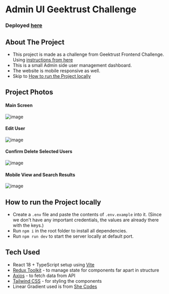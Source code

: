 # Admin UI Geektrust Challenge

### Deployed [here](https://adminui-geektrust-ruby.vercel.app/)

## About The Project

- This project is made as a challenge from Geektrust Frontend Challenge. Using [instructions from here](https://www.geektrust.com/coding/detailed/admin-ui)
- This is a small Admin side user management dashboard.
- The website is mobile responsive as well.
- Skip to [How to run the Project locally](#how-to-run-the-project-locally)

## Project Photos

#### Main Screen

![image](https://user-images.githubusercontent.com/27003616/212563931-85e2e1bf-f251-4bd8-b2af-16c7a3685b91.png)

#### Edit User

![image](https://user-images.githubusercontent.com/27003616/212563957-b3ed49c0-c970-4abe-bb8d-729c92fccb6a.png)

#### Confirm Delete Selected Users

![image](https://user-images.githubusercontent.com/27003616/212563989-2ac28ce5-a3f2-440b-a0e3-e44ba5466182.png)

#### Mobile View and Search Results

![image](https://user-images.githubusercontent.com/27003616/212564033-aba2b988-c390-4bdb-baf3-0901b0cc8b08.png)

## How to run the Project locally

- Create a `.env` file and paste the contents of `.env.example` into it. (Since we don't have any important credentials, the values are already there with the keys.)
- Run `npm i` in the root folder to install all dependencies.
- Run `npm run dev` to start the server locally at default port.

## Tech Used

- React 18 + TypeScript setup using [Vite](https://vitejs.dev/)
- [Redux Toolkit](https://redux-toolkit.js.org/tutorials/quick-start) - to manage state for components far apart in structure
- [Axios](https://axios-http.com/docs/intro) - to fetch data from API
- [Tailwind CSS](https://tailwindcss.com/docs/installation) - for styling the components
- Linear Gradient used is from [She Codes](https://gradients.shecodes.io/gradients/118)
